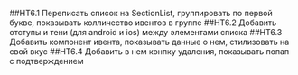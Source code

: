 ##HT6.1 Переписать список на SectionList, группировать по первой букве, показывать колличество ивентов в группе
##HT6.2 Добавить отступы и тени (для android и ios) между элементами списка
##HT6.3 Добавить компонент ивента, показывать данные о нем, стилизовать на свой вкус
##HT6.4 Добавить в нем конпку удаления, показывать попап с подтверждением